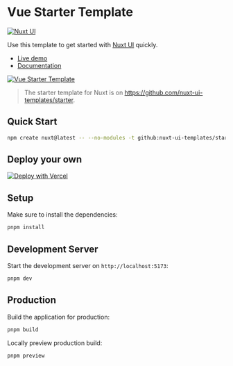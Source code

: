 # Vue Starter Template

[![Nuxt UI](https://img.shields.io/badge/Made%20with-Nuxt%20UI-00DC82?logo=nuxt&labelColor=020420)](https://ui.nuxt.com)

Use this template to get started with [Nuxt UI](https://ui.nuxt.com) quickly.

- [Live demo](https://starter-vue-template.nuxt.dev/)
- [Documentation](https://ui.nuxt.com/docs/getting-started/installation/vue)

<a href="https://starter-vue-template.nuxt.dev/" target="_blank">
  <picture>
    <source media="(prefers-color-scheme: dark)" srcset="https://ui.nuxt.com/assets/templates/vue/starter-dark.png">
    <source media="(prefers-color-scheme: light)" srcset="https://ui.nuxt.com/assets/templates/vue/starter-light.png">
    <img alt="Vue Starter Template" src="https://ui.nuxt.com/assets/templates/vue/starter-light.png">
  </picture>
</a>

> The starter template for Nuxt is on https://github.com/nuxt-ui-templates/starter.

## Quick Start

```bash [Terminal]
npm create nuxt@latest -- --no-modules -t github:nuxt-ui-templates/starter-vue
```

## Deploy your own

[![Deploy with Vercel](https://vercel.com/button)](https://vercel.com/new/clone?repository-name=starter-vue&repository-url=https%3A%2F%2Fgithub.com%2Fnuxt-ui-templates%2Fstarter-vue&demo-image=https%3A%2F%2Fui.nuxt.com%2Fassets%2Ftemplates%2Fvue%2Fstarter-dark.png&demo-url=https%3A%2F%2Fstarter-vue-template.nuxt.dev%2F&demo-title=Vue%20Starter%20Template&demo-description=A%20minimal%20template%20to%20get%20started%20with%20Nuxt%20UI.)

## Setup

Make sure to install the dependencies:

```bash
pnpm install
```

## Development Server

Start the development server on `http://localhost:5173`:

```bash
pnpm dev
```

## Production

Build the application for production:

```bash
pnpm build
```

Locally preview production build:

```bash
pnpm preview
```
